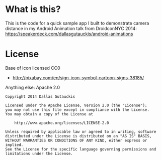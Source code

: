 # What is this?

This is the code for a quick sample app I built to demonstrate camera distance in my Android Animation talk from DroidconNYC 2014: https://speakerdeck.com/dallasgutauckis/android-animations
 
# License

Base of icon licensed CC0
 - http://pixabay.com/en/sign-icon-symbol-cartoon-signs-38185/
 
Anything else: Apache 2.0

```
Copyright 2014 Dallas Gutauckis

Licensed under the Apache License, Version 2.0 (the "License");
you may not use this file except in compliance with the License.
You may obtain a copy of the License at

    http://www.apache.org/licenses/LICENSE-2.0

Unless required by applicable law or agreed to in writing, software
distributed under the License is distributed on an "AS IS" BASIS,
WITHOUT WARRANTIES OR CONDITIONS OF ANY KIND, either express or implied.
See the License for the specific language governing permissions and
limitations under the License.
```
